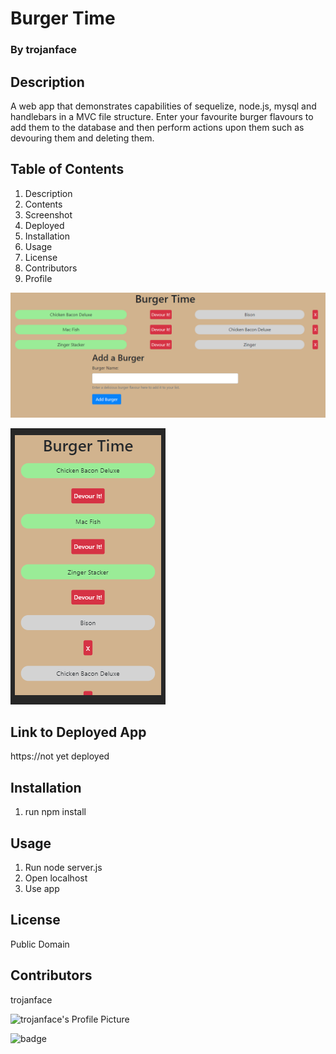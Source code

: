 
# Burger Time
### By trojanface

## Description
A web app that demonstrates capabilities of sequelize, node.js, mysql and handlebars in a MVC file structure. Enter your favourite burger flavours to add them to the database and then perform actions upon them such as devouring them and deleting them.

## Table of Contents

1. Description
2. Contents
3. Screenshot
4. Deployed
5. Installation
6. Usage
7. License
8. Contributors
9. Profile

![A screenshot of Burger Time](screenshot1.png)

![A screenshot of Burger Time](screenshot2.png)

## Link to Deployed App
https://not yet deployed

## Installation
1. run npm install

## Usage
1. Run node server.js
2. Open localhost
3. Use app

## License
Public Domain

## Contributors
trojanface

![trojanface's Profile Picture](https://avatars.githubusercontent.com/u/57181233?)


![badge](https://img.shields.io/badge/isAwesome-YES-green)